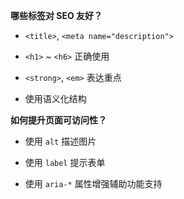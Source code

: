 **哪些标签对 SEO 友好？**
    
- `<title>`, `<meta name="description">`
    
- `<h1>` ~ `<h6>` 正确使用
    
- `<strong>`, `<em>` 表达重点
    
- 使用语义化结构


 **如何提升页面可访问性？**
    
- 使用 `alt` 描述图片
    
- 使用 `label` 提示表单
    
- 使用 `aria-*` 属性增强辅助功能支持